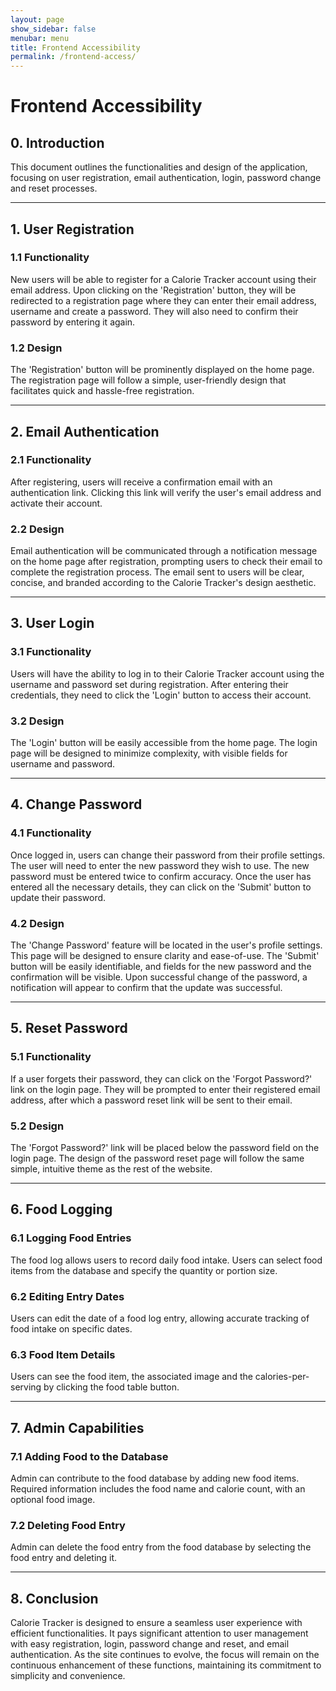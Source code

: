 ```yaml
---
layout: page
show_sidebar: false
menubar: menu
title: Frontend Accessibility
permalink: /frontend-access/
---
```


# Frontend Accessibility

## 0. Introduction 
This document outlines the functionalities and design of the application, focusing on user registration, email authentication, login, password change and reset processes.

---

## 1. User Registration
### 1.1 Functionality
New users will be able to register for a Calorie Tracker account using their email address. Upon clicking on the 'Registration' button, they will be redirected to a registration page where they can enter their email address, username and create a password. They will also need to confirm their password by entering it again.

### 1.2 Design
The 'Registration' button will be prominently displayed on the home page. The registration page will follow a simple, user-friendly design that facilitates quick and hassle-free registration.

---

## 2. Email Authentication

### 2.1 Functionality

After registering, users will receive a confirmation email with an authentication link. Clicking this link will verify the user's email address and activate their account.

### 2.2 Design

Email authentication will be communicated through a notification message on the home page after registration, prompting users to check their email to complete the registration process. The email sent to users will be clear, concise, and branded according to the Calorie Tracker's design aesthetic.

---

## 3. User Login
### 3.1 Functionality
Users will have the ability to log in to their Calorie Tracker account using the username and password set during registration. After entering their credentials, they need to click the 'Login' button to access their account.

### 3.2 Design
The 'Login' button will be easily accessible from the home page. The login page will be designed to minimize complexity, with visible fields for username and password.

---

## 4. Change Password

### 4.1 Functionality

Once logged in, users can change their password from their profile settings. The user will need to enter the new password they wish to use. The new password must be entered twice to confirm accuracy. Once the user has entered all the necessary details, they can click on the 'Submit' button to update their password.

### 4.2 Design

The 'Change Password' feature will be located in the user's profile settings. This page will be designed to ensure clarity and ease-of-use. The 'Submit' button will be easily identifiable, and fields for the new password and the confirmation will be visible. Upon successful change of the password, a notification will appear to confirm that the update was successful.

---

## 5. Reset Password
### 5.1 Functionality
If a user forgets their password, they can click on the 'Forgot Password?' link on the login page. They will be prompted to enter their registered email address, after which a password reset link will be sent to their email.

### 5.2 Design
The 'Forgot Password?' link will be placed below the password field on the login page. The design of the password reset page will follow the same simple, intuitive theme as the rest of the website.

---
## 6. Food Logging

### 6.1 Logging Food Entries
The food log allows users to record daily food intake. Users can select food items from the database and specify the quantity or portion size.

### 6.2 Editing Entry Dates
Users can edit the date of a food log entry, allowing accurate tracking of food intake on specific dates.

### 6.3 Food Item Details
Users can see the food item, the associated image and the calories-per-serving by clicking the food table button.

---
## 7. Admin Capabilities

### 7.1 Adding Food to the Database
Admin can contribute to the food database by adding new food items. Required information includes the food name and calorie count, with an optional food image.

### 7.2 Deleting Food Entry
Admin can delete the food entry from the food database by selecting the food entry and deleting it.

---
## 8. Conclusion
Calorie Tracker is designed to ensure a seamless user experience with efficient functionalities. It pays significant attention to user management with easy registration, login, password change and reset, and email authentication. As the site continues to evolve, the focus will remain on the continuous enhancement of these functions, maintaining its commitment to simplicity and convenience.
